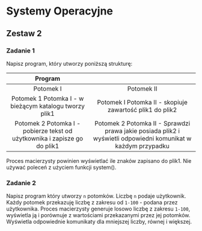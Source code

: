 # Systemy Operacyjne

## Zestaw 2

### Zadanie 1

Napisz program, który utworzy poniższą strukturę:

|                       Program                          |                                                          |
| :----------------------------------------------------: | :------------------------------------------------------: |
|                      Potomek I                         |                       Potomek II                         |
| Potomek 1 Potomka I - w bieżącym katalogu tworzy plik1 | Potomek I Potomka II - skopiuje zawartość plik1 do plik2 |
| Potomek 2 Potomka I - pobierze tekst od użytkownika i zapisze go do plik1 | Potomek 2 Potomka II - Sprawdzi prawa jakie posiada plik2 i wyświetli odpowiedni komunikat w każdym przypadku |

Proces macierzysty powinien wyświetlać ile znaków zapisano do plik1. Nie używać poleceń z użyciem funkcji system().

### Zadanie 2

Napisz program który utworzy ```n``` potomków. Liczbę ```n``` podaje użytkownik. Każdy potomek przekazuję liczbę z zakresu od ```1-100``` - podana przez użytkownika. Proces macierzysty generuje losowo liczbę z zakresu ```1-100```, wyświetla ją i porównuje z wartościami przekazanymi przez jej potomków. Wyświetla odpowiednie komunikaty dla mniejszej liczby, równej i większej.
